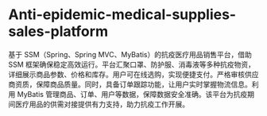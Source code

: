 # Anti-epidemic-medical-supplies-sales-platform
基于 SSM（Spring、Spring MVC、MyBatis）的抗疫医疗用品销售平台，借助 SSM 框架确保稳定高效运行。平台汇聚口罩、防护服、消毒液等多种抗疫物资，详细展示商品参数、价格和库存。用户可在线选购，实现便捷支付。严格审核供应商资质，保障商品质量。同时，具备订单跟踪功能，让用户实时掌握物流信息。利用 MyBatis 管理商品、订单、用户等数据，保障数据安全准确。该平台为抗疫期间医疗用品的供需对接提供有力支持，助力抗疫工作开展。 
